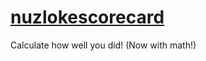 # [nuzlokescorecard](https://kiecphrase.github.io/nuzlokescorecard/)

Calculate how well you did! (Now with math!)
 
